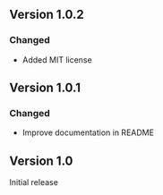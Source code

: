 ## Version 1.0.2

### Changed
- Added MIT license

## Version 1.0.1

### Changed
- Improve documentation in README    

## Version 1.0

Initial release
